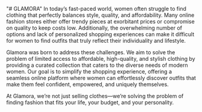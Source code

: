 "# GLAMORA" 
In today’s fast-paced world, women often struggle to find clothing that perfectly balances style, quality, and affordability. Many online fashion stores either offer trendy pieces at exorbitant prices or compromise on quality to keep costs low. Additionally, the overwhelming number of options and lack of personalized shopping experiences can make it difficult for women to find outfits that truly reflect their individuality and lifestyle.

Glamora was born to address these challenges. We aim to solve the problem of limited access to affordable, high-quality, and stylish clothing by providing a curated collection that caters to the diverse needs of modern women. Our goal is to simplify the shopping experience, offering a seamless online platform where women can effortlessly discover outfits that make them feel confident, empowered, and uniquely themselves.

At Glamora, we’re not just selling clothes—we’re solving the problem of finding fashion that fits your life, your budget, and your personality.
